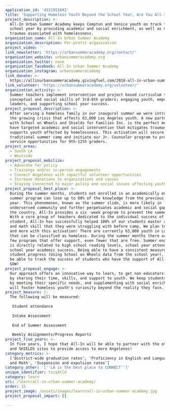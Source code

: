 ```yaml
---
application_id: '4511951842'
title: 'Supporting Homeless Youth Beyond the School Year, Are You All-In?'
project_description: >-
  All-In Urban Summer Academy keeps Compton and Venice youth on track for the
  school year by providing academic and social enrichment, as well as mitigating
  traumas associated with homelessness.
organization_name: All-In Urban Summer Academy
organization_description: For-profit organization
project_video: ''
link_newsletter: 'https://urbansummeracademy.org/contact/'
organization_website: urbansummeracademy.org
organization_twitter: none
organization_facebook: All-In Urban Summer Academy
organization_instagram: urbansummeracademy
link_donate: >-
  https://allinurbansummeracademy.givingfuel.com/2018-all-in-urban-summer-academy-fundraising
link_volunteer: 'https://urbansummeracademy.org/volunteer/'
organization_activity: >-
  Summer teachers implement intervention and project based curriculum to boost
  conceptual and social skills of 3rd-8th graders; engaging youth, empowering
  leaders, and supporting school year success.
project_proposal_description: >-
  After serving a homeless family in our inaugural summer we were introduced to
  the growing crisis that affects 63,000 Los Angeles youth. A new partnership
  with School on Wheels and Shields for Families Inc. is the perfect merge to
  have targeted academic and social intervention that mitigates traumas and
  supports youth affected by homelessness. This activation will secure our
  traditional summer camp and initiate our Jr. Counselor program to provide
  service opportunities for 9th-12th graders.
project_areas:
  - South LA
  - Westside
project_proposal_mobilize:
  - Advocate for policy
  - Trainings and/or in-person engagements
  - Connect Angelenos with impactful volunteer opportunities
  - Increase donations to organizations and causes
  - Staying Connected to major policy and social issues affecting youth
project_proposal_best_place: >-
  During the summer months, students not enrolled in an academically enriching
  summer program can lose up to 80% of the knowledge from the previous school
  year. This phenomenon, known as the summer slide, is more likely in
  underserved community and further perpetuates academic and social gaps across
  the country. All-In provides a six -week program to prevent the summer slide.
  With a core group of teachers dedicated to the individual success of each
  student, All-In has successfully helped 100% of our students master a language
  and math skill that they were struggling with before camp. We plan to do that
  and more with this activation! There are currently 63,000 youth in Los Angeles
  that can be classified as homeless. During the summer months there are very
  few programs that offer support, even fewer that are free. Summer engagement
  is directly related to high school reading levels, school year attendance, and
  school year academic success. Being able to have a consistent measure of
  student progress (Using School on Wheels data from the school year), we will
  be able to track the success of students who have the support of All-In and
  SOW!
project_proposal_engage: >-
  Our approach offers an innovative way to learn, to get non educators engaged
  by sharing their time, skills, and support to youth. We keep students engaged
  by meeting their specific needs, and supplementing with social enrichment that
  will foster homeless youth's curiosity beyond the reality they face.
project_measure: |-
  The following will be measured:
   
   Student attendance
   
   Intake Assessment
   
   End of Summer Assessment
   
   Weekly Assignments/Progress Reports
project_five_years: >-
  In five years, I hope that All-In will be able to partner with the other SOW
  and SHIELDS sites to provide access to more Angelenos!
category_metrics: >-
  ['District-wide graduation rates', 'Proficiency in English and Language Arts
  and Math', 'Suspension and expulsion rates']
category_other: '[''LA is the best place to CONNECT'']'
unique_identifier: tziq4tld
category: learn
uri: /learn/all-in-urban-summer-academy/
order: 15
project_image: /assets/images/learn/all-in-urban-summer-academy.jpg
project_proposal_impact: []

---
```

